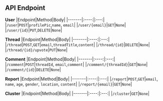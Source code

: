 ## API Endpoint
**User**
|Endpoint|Method|Body|
|-------|:----:|:---:|
|`/user`|`POST`|`profilePic`,`name`, `email`|
|`/user/{email}`|`GET`|`None`|
|`/user/{id}`|`PUT`,`DELETE`|`None`|

**Thread**
|Endpoint|Method|Body|
|-------|:----:|:---:|
|`/thread`|`POST`,`GET`|`email`,`threadTitle`,`content`|
|`/thread/{id}`|`DELETE`|`None`|
|`/thread/{id}/upvote`|`PUT`|`None`|

**Comment**
|Endpoint|Method|Body|
|-------|:----:|:---:|
|`/comment`|`POST`|`threadId`, `email`,`comment`|
|`/comment/{threadId}`|`GET`|`None`|
|`/comment/{id}`|`DELETE`|`None`|

**Report**
|Endpoint|Method|Body|
|-------|:----:|:---:|
|`/report`|`POST`,`GET`|`email`, `name`, `age`, `gender`, `location`, `content`|
|`/report/{email}`|`GET`|`None`|

**Cluster**
|Endpoint|Method|Body|
|-------|:----:|:---:|
|`/cluster`|`GET`|`None`|
